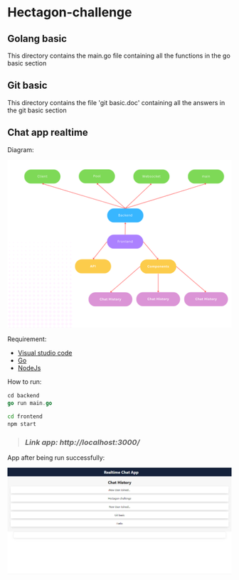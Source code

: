# Hectagon-challenge


## Golang basic
This directory contains the main.go file containing all the functions in the go basic section

## Git basic
This directory contains the file 'git basic.doc' containing all the answers in the git basic section


## Chat app realtime

Diagram:

![alt](images/Diagram.png)

Requirement:
* [Visual studio code](https://code.visualstudio.com/download)
* [Go](https://go.dev/)
* [NodeJs](https://nodejs.org/en/)

How to run: 

```go
cd backend
go run main.go
```

```cmd
cd frontend
npm start
```

> ### *Link app: http://localhost:3000/*

App after being run successfully:

![alt](images/app.png)

